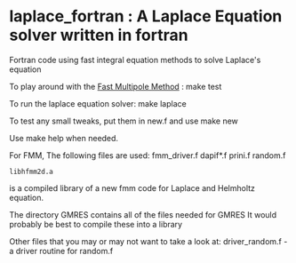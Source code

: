 laplace_fortran : A Laplace Equation solver written in fortran
==============================================================

Fortran code using fast integral equation methods to solve Laplace's equation

To play around with the [Fast Multipole Method](http://en.wikipedia.org/wiki/Fast_multipole_method) : 
    make test

To run the laplace equation solver:
    make laplace

To test any small tweaks, put them in new.f and use
    make new

Use
    make help
when needed.

For FMM, The following files are used:
 fmm_driver.f
 dapif*.f
 prini.f
 random.f

    libhfmm2d.a 
is a compiled library of a new fmm code for Laplace and Helmholtz equation.

The directory GMRES contains all of the files needed for GMRES
It would probably be best to compile these into a library

Other files that you may or may not want to take a look at:
 driver_random.f - a driver routine for random.f


